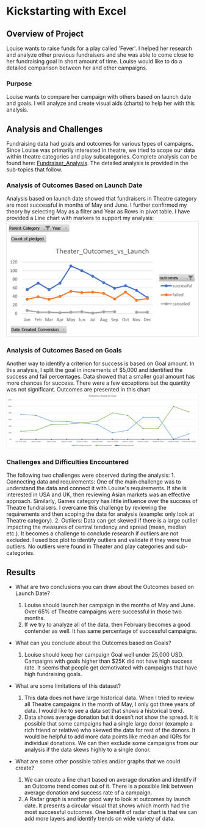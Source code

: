 # Kickstarting with Excel

## Overview of Project

Louise wants to raise funds for a play called 'Fever'. I helped her research and analyze other previous fundraisers and she was able to come close to her fundraising goal in short amount of time. Louise would like to do a detailed comparison between her and other campaigns.

### Purpose

Louise wants to compare her campaign with others based on launch date and goals. I will analyze and create visual aids (charts) to help her with this analysis.

## Analysis and Challenges

Fundraising data had goals and outcomes for various types of campaigns. Since Louise was primarily interested in theatre, we tried to scope our data within theatre categories and play subcategories. Complete analysis can be found here: [Fundraiser_Analysis](https://github.com/amangill09/working_with_excel/blob/8a49c3277ee9e495273145104728ef17005b62ed/Kickstarter_Challenge.xlsx). The detailed analysis is provided in the sub-topics that follow. 

### Analysis of Outcomes Based on Launch Date

Analysis based on launch date showed that fundraisers in Theatre category are most successful in months of May and June. I further confirmed my theory by selecting May as a filter and Year as Rows in pivot table. I have provided a Line chart with markers to support my analysis: ![Theater_Outcomes_vs_Launch.png](Theater_Outcomes_vs_Launch.png)  

### Analysis of Outcomes Based on Goals

Another way to identify a criterion for success is based on Goal amount. In this analysis, I split the goal in increments of $5,000 and identified the success and fail percentages. Data showed that a smaller goal amount has more chances for success. There were a few exceptions but the quantity was not significant. Outcomes are presented in this chart
![Outcomes_vs_Goals.png](Outcomes_vs_Goals.png)

### Challenges and Difficulties Encountered

The following two challenges were observed during the analysis:
    1. Connecting data and requirements: One of the main challenge was to understand the data and connect it with Louise's requirements. If she is interested in USA and UK, then reviewing Asian markets was an effective approach. Similarly, Games category has little influence over the success of Theatre fundraisers. I overcame this challenge by reviewing the requirements and then scoping the data for analysis (example: only look at Theatre category).
    2. Outliers: Data can get skewed if there is a large outlier impacting the measures of central tendency and spread (mean, median etc.). It becomes a challenge to conclude research if outliers are not excluded. I used box plot to identify outliers and validate if they were true outliers. No outliers were found in Theater and play categories and sub-categories. 

## Results

- What are two conclusions you can draw about the Outcomes based on Launch Date?
    1. Louise should launch her campaign in the months of May and June. Over 65% of Theatre campaigns were successful in those two months. 
    2. If we try to analyze all of the data, then February becomes a good contender as well. It has same percentage of successful campaigns. 

- What can you conclude about the Outcomes based on Goals?
    1. Louise should keep her campaign Goal well under 25,000 USD. Campaigns with goals higher than $25K did not have high success rate. It seems that people get demotivated with campaigns that have high fundraising goals. 

- What are some limitations of this dataset?
    1. This data does not have large historical data. When I tried to review all Theatre campaigns in the month of May, I only got three years of data. I would like to see a data set that shows a historical trend.
    2. Data shows average donation but it doesn’t not show the spread. It is possible that some campaigns had a single large donor (example a rich friend or relative) who skewed the data for rest of the donors. It would be helpful to add more data points like median and IQRs for individual donations. We can then exclude some campaigns from our analysis if the data skews highly to a single donor. 

- What are some other possible tables and/or graphs that we could create?
    1. We can create a line chart based on average donation and identify if an Outcome trend comes out of it. There is a possible link between average donation and success rate of a campaign. 
    2. A Radar graph is another good way to look at outcomes by launch date. It presents a circular visual that shows which month had the most successful outcomes. One benefit of radar chart is that we can add more layers and identify trends on wide variety of data.


